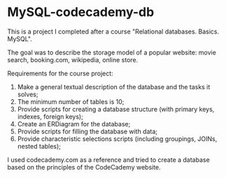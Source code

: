 # MySQL-codecademy-db

This is a project I completed after a course "Relational databases. Basics. MySQL". 

The goal was to describe the storage model of a popular website: movie search, booking.com, wikipedia, online store.

Requirements for the course project:
1. Make a general textual description of the database and the tasks it solves;
2. The minimum number of tables is 10;
3. Provide scripts for creating a database structure (with primary keys, indexes, foreign keys);
4. Create an ERDiagram for the database;
5. Provide scripts for filling the database with data;
6. Provide characteristic selections scripts (including groupings, JOINs, nested tables);

I used codecademy.com as a reference and tried to create a database based on the principles of the CodeCademy website.
